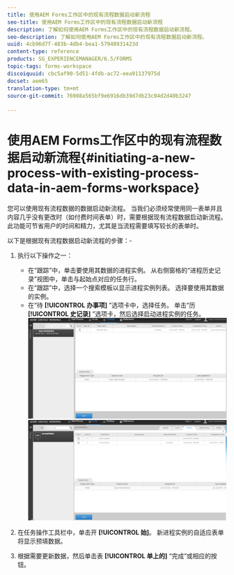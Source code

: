 ```yaml
---
title: 使用AEM Forms工作区中的现有流程数据启动新流程
seo-title: 使用AEM Forms工作区中的现有流程数据启动新流程
description: 了解如何使用AEM Forms工作区中的现有流程数据启动新流程。
seo-description: 了解如何使用AEM Forms工作区中的现有流程数据启动新流程。
uuid: 4cb96d7f-483b-4db4-bea1-57948931423d
content-type: reference
products: SG_EXPERIENCEMANAGER/6.5/FORMS
topic-tags: forms-workspace
discoiquuid: cbc5af90-5d51-4fdb-ac72-eea91137975d
docset: aem65
translation-type: tm+mt
source-git-commit: 76908a565bf9e6916db39d7db23c04d2d40b3247

---
```



# 使用AEM Forms工作区中的现有流程数据启动新流程{#initiating-a-new-process-with-existing-process-data-in-aem-forms-workspace}

您可以使用现有流程数据的数据启动新流程。 当我们必须经常使用同一表单并且内容几乎没有更改时（如付费时间表单）时，需要根据现有流程数据启动新流程。 此功能可节省用户的时间和精力，尤其是当流程需要填写较长的表单时。

以下是根据现有流程数据启动新流程的步骤：-

1. 执行以下操作之一：

   * 在“跟踪”中，单击要使用其数据的进程实例。 从右侧窗格的“进程历史记录”视图中，单击与起始点对应的任务行。
   * 在“跟踪”中，选择一个搜索模板以显示进程实例列表。 选择要使用其数据的实例。
   * 在“待 **[!UICONTROL 办事项]** ”选项卡中，选择任务。 单击“历 **[!UICONTROL 史记录]** ”选项卡，然后选择启动进程实例的任务。
   ![选择任务](assets/start3_new.png)![选择任务](assets/start1_new.png)

1. 在任务操作工具栏中，单击开 **[!UICONTROL 始]**。 新进程实例的自适应表单将显示预填数据。

1. 根据需要更新数据，然后单击表 **[!UICONTROL 单上的]** “完成”或相应的按钮。

